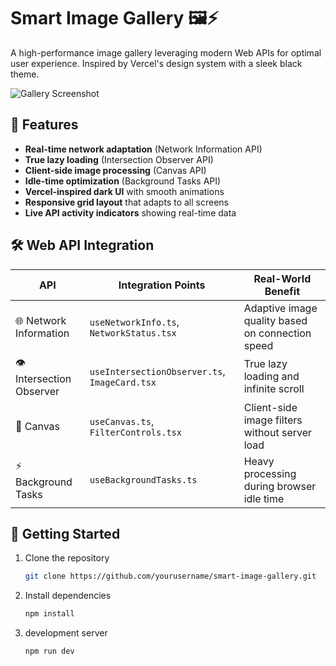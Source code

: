 # Smart Image Gallery 🖼️⚡

A high-performance image gallery leveraging modern Web APIs for optimal user experience. Inspired by Vercel's design system with a sleek black theme.

![Gallery Screenshot](./screenshots/gallery-demo.gif) <!-- Add your screenshot path -->

## 🌟 Features

- **Real-time network adaptation** (Network Information API)
- **True lazy loading** (Intersection Observer API)
- **Client-side image processing** (Canvas API)
- **Idle-time optimization** (Background Tasks API)
- **Vercel-inspired dark UI** with smooth animations
- **Responsive grid layout** that adapts to all screens
- **Live API activity indicators** showing real-time data

## 🛠️ Web API Integration

| API | Integration Points | Real-World Benefit |
|------|-------------------|-------------------|
| 🌐 Network Information | `useNetworkInfo.ts`, `NetworkStatus.tsx` | Adaptive image quality based on connection speed |
| 👁️ Intersection Observer | `useIntersectionObserver.ts`, `ImageCard.tsx` | True lazy loading and infinite scroll |
| 🎨 Canvas | `useCanvas.ts`, `FilterControls.tsx` | Client-side image filters without server load |
| ⚡ Background Tasks | `useBackgroundTasks.ts` | Heavy processing during browser idle time |

## 🚀 Getting Started

1. Clone the repository
   ```bash
   git clone https://github.com/yourusername/smart-image-gallery.git

2. Install dependencies
   ```bash
   npm install

3. development server
   ```bash
   npm run dev

